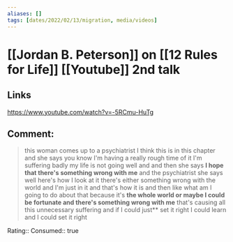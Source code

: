 ```yaml
---
aliases: []
tags: [dates/2022/02/13/migration, media/videos]
---
```

 
# [[Jordan B. Peterson]] on [[12 Rules for Life]] [[Youtube]] 2nd talk
## Links
https://www.youtube.com/watch?v=-5RCmu-HuTg
## Comment:
>this woman comes up to a psychiatrist I think this is in this chapter and she says you know I'm having a really rough time of it I'm suffering badly my life is not going well and and then she says **I hope that there's something wrong with me** and the psychiatrist she says well here's how I look at it there's either something wrong with the world and I'm just in it and that's how it is and then like what am I going to do about that because it's **the whole world or maybe I could be fortunate and there's something wrong with me** that's causing all this unnecessary suffering and if I could just** set it right I could learn and I could set it right

Rating::
Consumed:: true